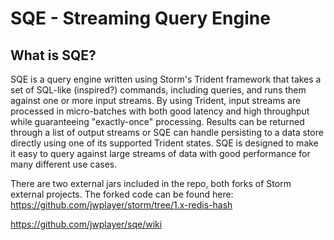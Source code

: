 SQE - Streaming Query Engine
===================

## What is SQE?

SQE is a query engine written using Storm's Trident framework that takes a set of SQL-like (inspired?) commands, including queries, and runs them against one or more input streams. By using Trident, input streams are processed in micro-batches with both good latency and high throughput while guaranteeing "exactly-once" processing. Results can be returned through a list of output streams or SQE can handle persisting to a data store directly using one of its supported Trident states. SQE is designed to make it easy to query against large streams of data with good performance for many different use cases.

There are two external jars included in the repo, both forks of Storm external projects. The forked code can be found here: https://github.com/jwplayer/storm/tree/1.x-redis-hash

https://github.com/jwplayer/sqe/wiki
